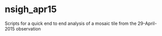 # nsigh_apr15
Scripts for a quick end to end analysis of a mosaic tile from the 29-April-2015 observation
